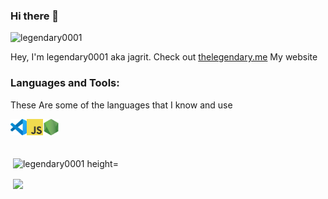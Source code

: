 ###  Hi there 👋

<p align="left"> <img src="https://komarev.com/ghpvc/?username=legendary0001" alt="legendary0001" /> </p>

<p align="left">Hey, I'm legendary0001 aka jagrit. Check out <a href="https://thelegendary.me">thelegendary.me</a> My website </p>

###  Languages and Tools:
<p>These Are some of the languages that I know and use</p>

<img align="left" alt="Visual Studio Code" width="26px" src="https://raw.githubusercontent.com/github/explore/80688e429a7d4ef2fca1e82350fe8e3517d3494d/topics/visual-studio-code/visual-studio-code.png" />
<img align="left" alt="JavaScript" width="26px" src="https://raw.githubusercontent.com/github/explore/80688e429a7d4ef2fca1e82350fe8e3517d3494d/topics/javascript/javascript.png" />
<img align="left" alt="Node.js" width="26px" src="https://raw.githubusercontent.com/github/explore/80688e429a7d4ef2fca1e82350fe8e3517d3494d/topics/nodejs/nodejs.png" />
<br />
<p>&nbsp;</p>
<p>&nbsp;<img align="center" src="https://github-readme-stats.vercel.app/api?username=legendary0001&show_icons=true&bg_color=30,e96443,904e95&title_color=fff&text_color=fff&count_private=true" alt="legendary0001 height="200"/></p>
<p>&nbsp;<img align="center" src="https://github-readme-stats.vercel.app/api/top-langs/?username=legendary0001&langs_count=10&bg_color=30,e96443,904e95&title_color=fff&text_color=fff&layout=compact&count_private=true" height="202"/>
<br />

<!--
<p align="center">

<h3>What I am listening to!</h3>

<img align="center" src="https://darks-spotify-page.vercel.app/api/run-spotify-status" width="500" />
</p>
--!>
